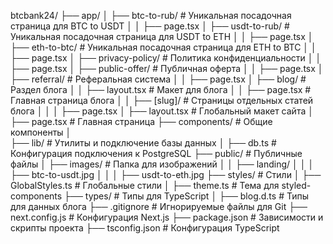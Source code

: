 btcbank24/
├── app/
│   ├── btc-to-rub/           # Уникальная посадочная страница для BTC to USDT
│   │   ├── page.tsx
│   ├── usdt-to-rub/           # Уникальная посадочная страница для USDT to ETH
│   │   ├── page.tsx
│   ├── eth-to-btc/            # Уникальная посадочная страница для ETH to BTC
│   │   ├── page.tsx
│   ├── privacy-policy/        # Политика конфиденциальности
│   │   ├── page.tsx
│   ├── public-offer/          # Публичная оферта
│   │   ├── page.tsx
│   ├── referral/              # Реферальная система
│   │   ├── page.tsx
│   ├── blog/                  # Раздел блога
│   │   ├── layout.tsx         # Макет для блога
│   │   ├── page.tsx           # Главная страница блога
│   │   ├── [slug]/            # Страницы отдельных статей блога
│   │   │   ├── page.tsx
│   ├── layout.tsx             # Глобальный макет сайта
│   ├── page.tsx               # Главная страница
├── components/                # Общие компоненты
│   
├── lib/                       # Утилиты и подключение базы данных
│   ├── db.ts                  # Конфигурация подключения к PostgreSQL
├── public/                    # Публичные файлы
│   ├── images/                # Папка для изображений
│   │   ├── landing/
│   │   │   ├── btc-to-usdt.jpg
│   │   │   ├── usdt-to-eth.jpg
├── styles/                    # Стили
│   ├── GlobalStyles.ts        # Глобальные стили
│   ├── theme.ts               # Тема для styled-components
├── types/                     # Типы для TypeScript
│   ├── blog.d.ts              # Типы для данных блога
├── .gitignore                 # Игнорируемые файлы для Git
├── next.config.js             # Конфигурация Next.js
├── package.json               # Зависимости и скрипты проекта
├── tsconfig.json              # Конфигурация TypeScript
